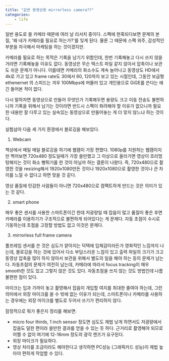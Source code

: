 ```yaml
---
title: "값싼 동영상용 mirrorless camera??"
categories:
    - life
---
```


일반 용도로 쓸 카메라 때문에 여러 날 리서치 중이다. 스펙에 현혹되다보면 문제의 본질, '왜 내가 카메라를 필요로 하는가?'를 잊게 된다. 물론 그 때문에 스펙 위주, 감성적인 부분을 자극해서 마케팅을 하는 것이겠지만.

카메라를 필요로 하는 목적은 기록을 남기기 위함인데, 한번 기록해놓고 다시 쓰지 않을 거라면 기록해놓을 이유도 없다. 동영상은 무슨 텍스트 파일 같지 않아서 압축이나 보관도 쉬운 문제가 아니다. 이를테면 카메라의 화소수도 계속 늘어나고 동영상도 HD에서 4k로 가고 있고 frame rate도 30에서 60, 120까지 보고 있는 시절인데, 그동안 보급형 ethenernet 의 스피드는 겨우 100Mbps에 머물러 있고 개인용으로 GiGE를 쓴다는 얘긴 들어본 적이 없다. 

다시 말하자면 동영상으로 만들어 무엇인가 기록해두면 용량도 크고 이동 전송도 불편하니까 기록을 위해서 남기는 것이라면 반드시 스펙이 화려해야 할 이유가 없으니까 필요한 내용만 잘 다루고 있는 실속있는 동영상으로 만들어놓는 게 더 맞지 않느냐 하는 것이다.

실험삼아 다음 세 가지 환경에서 블로깅을 해보았다.

1) Webcam

책상에서 매일 매일 블로깅을 하기에 웹캠이 가장 편했다. 1080p를 지원하는 웹캠이지만 찍어보면 720x480 정도일때가 가장 쓸만했고 그 이상으로 올라가면 영상이 흐리멍텅해지는 것이 화소 뻥튀기를 한 것이 아닐까 하는 결론이 나왔다. 즉, 720x480으로 촬영한 것을 resizing해서 1920x1080만든 것이나 1920x1080으로 촬영한 것이나 큰 차이를 느낄 수 없다고 하면 맞을 것 같다.

영상 품질에 민감한 사람들이 아니면 720x480으로 컴팩트하게 만드는 것은 의미가 있는 것 같다. 

2) smart phone

매우 좋은 센서를 사용한 스마트폰이긴 한데 저광량일 때 잡음이 많고 품질이 좋은 후면 카메라를 이용하기가 구조적으로 불편하게 되어있다는 게 문제다. 자동 초점이 수시로 기동하는데 초점을 고정할 방법도 없고 이것은 문제다. 

3) mirrorless full frame camera

풀프레임 센서를 쓴 것은 심도가 얕아지는 덕택에 입체감이라든가 영화적인 느낌까지 나는데, 블로깅을 하는 것에 있어서 다소 부담스러운 느낌이 있고 출력 파일의 크기가 크고 동영상 압축을 많이 하지 않아서 보관을 위해서 별도의 일을 해야 하는 등의 문제가 남는다. 자동초점의 문제가 여전히 남는데, 카메라에 따라서 focus tracking이 매우 smooth한 것도 있고 그렇지 않은 것도 있다. 자동초점을 쓰지 않는 것도 방법인데 나름 불편한 점이 있다. 

마이크는 입과 가까이 놓고 촬영해서 잡음이 개입할 여지를 최대한 줄여야 하는데, 그런 의미에서 외장 마이크를 쓸 수 밖에 없는 이유가 되는데, 스마트폰이나 카메라를 사용하는 경우에는 외장 마이크를 별도로 두어서 쓰기가 편리하지 않다. 

잠정적으로 뭐가 좋은지 정리를 해보면:

- micro four thirds, 1 inch sensor 정도면 심도도 제법 낮게 하면서도 저광량에서 잡음도 덜한 편이라 쓸만한 결과를 얻을 수 있는 듯 하다. 근거리로 촬영해야 되므로 어쩔 수 없이 여기에 12-16mm 정도의 광각 렌즈가 요구된다. 
- 외장 마이크가 필요하다. 
- 영상 처리를 조금이라도 해야한다고 생각하면 PC성능 (그래픽카드 성능)이 제법 높아야 편하게 작업할 수 있다.

